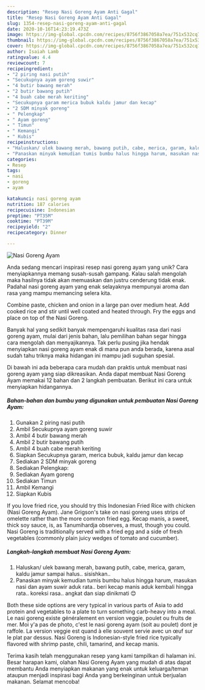 ```yaml
---
description: "Resep Nasi Goreng Ayam Anti Gagal"
title: "Resep Nasi Goreng Ayam Anti Gagal"
slug: 1354-resep-nasi-goreng-ayam-anti-gagal
date: 2020-10-16T14:23:19.473Z
image: https://img-global.cpcdn.com/recipes/8756f3867058a7ea/751x532cq70/nasi-goreng-ayam-foto-resep-utama.jpg
thumbnail: https://img-global.cpcdn.com/recipes/8756f3867058a7ea/751x532cq70/nasi-goreng-ayam-foto-resep-utama.jpg
cover: https://img-global.cpcdn.com/recipes/8756f3867058a7ea/751x532cq70/nasi-goreng-ayam-foto-resep-utama.jpg
author: Isaiah Lamb
ratingvalue: 4.4
reviewcount: 7
recipeingredient:
- "2 piring nasi putih"
- "Secukupnya ayam goreng suwir"
- "4 butir bawang merah"
- "2 butir bawang putih"
- "4 buah cabe merah keriting"
- "Secukupnya garam merica bubuk kaldu jamur dan kecap"
- "2 SDM minyak goreng"
- " Pelengkap"
- " Ayam goreng"
- " Timun"
- " Kemangi"
- " Kubis"
recipeinstructions:
- "Haluskan/ ulek bawang merah, bawang putih, cabe, merica, garam, kaldu jamur sampai halus.. sisishkan.."
- "Panaskan minyak kemudian tumis bumbu halus hingga harum, masukan nasi dan ayam suwir aduk rata.. beri kecap manis aduk kembali hingga rata.. koreksi rasa.. angkat dan siap dinikmati 😊"
categories:
- Resep
tags:
- nasi
- goreng
- ayam

katakunci: nasi goreng ayam 
nutrition: 187 calories
recipecuisine: Indonesian
preptime: "PT35M"
cooktime: "PT39M"
recipeyield: "2"
recipecategory: Dinner

---
```



![Nasi Goreng Ayam](https://img-global.cpcdn.com/recipes/8756f3867058a7ea/751x532cq70/nasi-goreng-ayam-foto-resep-utama.jpg)

Anda sedang mencari inspirasi resep nasi goreng ayam yang unik? Cara menyiapkannya memang susah-susah gampang. Kalau salah mengolah maka hasilnya tidak akan memuaskan dan justru cenderung tidak enak. Padahal nasi goreng ayam yang enak selayaknya mempunyai aroma dan rasa yang mampu memancing selera kita.

Combine paste, chicken and onion in a large pan over medium heat. Add cooked rice and stir until well coated and heated through. Fry the eggs and place on top of the Nasi Goreng.

Banyak hal yang sedikit banyak mempengaruhi kualitas rasa dari nasi goreng ayam, mulai dari jenis bahan, lalu pemilihan bahan segar hingga cara mengolah dan menyajikannya. Tak perlu pusing jika hendak menyiapkan nasi goreng ayam enak di mana pun anda berada, karena asal sudah tahu triknya maka hidangan ini mampu jadi suguhan spesial.


Di bawah ini ada beberapa cara mudah dan praktis untuk membuat nasi goreng ayam yang siap dikreasikan. Anda dapat membuat Nasi Goreng Ayam memakai 12 bahan dan 2 langkah pembuatan. Berikut ini cara untuk menyiapkan hidangannya.

<!--inarticleads1-->

##### Bahan-bahan dan bumbu yang digunakan untuk pembuatan Nasi Goreng Ayam:

1. Gunakan 2 piring nasi putih
1. Ambil Secukupnya ayam goreng suwir
1. Ambil 4 butir bawang merah
1. Ambil 2 butir bawang putih
1. Ambil 4 buah cabe merah keriting
1. Siapkan Secukupnya garam, merica bubuk, kaldu jamur dan kecap
1. Sediakan 2 SDM minyak goreng
1. Sediakan  Pelengkap:
1. Sediakan  Ayam goreng
1. Sediakan  Timun
1. Ambil  Kemangi
1. Siapkan  Kubis


If you love fried rice, you should try this Indonesian Fried Rice with chicken (Nasi Goreng Ayam). Jane Grigson&#39;s take on nasi goreng uses strips of omelette rather than the more common fried egg. Kecap manis, a sweet, thick soy sauce, is, as Tanumihardja observes, a must, though you could. Nasi Goreng is traditionally served with a fried egg and a side of fresh vegetables (commonly plain juicy wedges of tomato and cucumber). 

<!--inarticleads2-->

##### Langkah-langkah membuat Nasi Goreng Ayam:

1. Haluskan/ ulek bawang merah, bawang putih, cabe, merica, garam, kaldu jamur sampai halus.. sisishkan..
1. Panaskan minyak kemudian tumis bumbu halus hingga harum, masukan nasi dan ayam suwir aduk rata.. beri kecap manis aduk kembali hingga rata.. koreksi rasa.. angkat dan siap dinikmati 😊


Both these side options are very typical in various parts of Asia to add protein and vegetables to a plate to turn something carb-heavy into a meal. Le nasi goreng existe généralement en version veggie, poulet ou fruits de mer. Moi y&#39;a pas de photo, c&#39;est le nasi goreng ayam (soit au poulet) dont je raffole. La version veggie est quand à elle souvent servie avec un œuf sur le plat par dessus. Nasi Goreng is Indonesian-style fried rice typically flavored with shrimp paste, chili, tamarind, and kecap manis. 

Terima kasih telah menggunakan resep yang kami tampilkan di halaman ini. Besar harapan kami, olahan Nasi Goreng Ayam yang mudah di atas dapat membantu Anda menyiapkan makanan yang enak untuk keluarga/teman ataupun menjadi inspirasi bagi Anda yang berkeinginan untuk berjualan makanan. Selamat mencoba!
